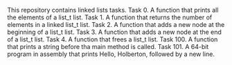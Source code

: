 This repository contains linked lists tasks.
Task 0. A function that prints all the elements of a list_t list.
Task 1. A function that returns the number of elements in a linked list_t list.
Task 2. A function that adds a new node at the beginning of a list_t list.
Task 3. A function that adds a new node at the end of a list_t list.
Task 4. A function that frees a list_t list.
Task 100. A function that prints a string before tha main method is called.
Task 101. A 64-bit program in assembly that prints Hello, Holberton, followed by a new line.

